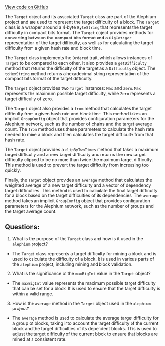 [View code on GitHub](https://github.com/alephium/alephium/blob/master/protocol/src/main/scala/org/alephium/protocol/model/Target.scala)

The `Target` object and its associated `Target` class are part of the Alephium project and are used to represent the target difficulty of a block. The `Target` class is a wrapper around a 4-byte `ByteString` that represents the target difficulty in compact bits format. The `Target` object provides methods for converting between the compact bits format and a `BigInteger` representation of the target difficulty, as well as for calculating the target difficulty from a given hash rate and block time.

The `Target` class implements the `Ordered` trait, which allows instances of `Target` to be compared to each other. It also provides a `getDifficulty` method that returns the difficulty of the target as a `Difficulty` object. The `toHexString` method returns a hexadecimal string representation of the compact bits format of the target difficulty.

The `Target` object provides two `Target` instances: `Max` and `Zero`. `Max` represents the maximum possible target difficulty, while `Zero` represents a target difficulty of zero.

The `Target` object also provides a `from` method that calculates the target difficulty from a given hash rate and block time. This method takes an implicit `GroupConfig` object that provides configuration parameters for the Alephium network, such as the number of chains and the target average count. The `from` method uses these parameters to calculate the hash rate needed to mine a block and then calculates the target difficulty from that hash rate.

The `Target` object provides a `clipByTwoTimes` method that takes a maximum target difficulty and a new target difficulty and returns the new target difficulty clipped to be no more than twice the maximum target difficulty. This method is used to prevent the target difficulty from increasing too quickly.

Finally, the `Target` object provides an `average` method that calculates the weighted average of a new target difficulty and a vector of dependency target difficulties. This method is used to calculate the final target difficulty for a block based on the target difficulties of its dependencies. The `average` method takes an implicit `GroupConfig` object that provides configuration parameters for the Alephium network, such as the number of groups and the target average count.
## Questions: 
 1. What is the purpose of the `Target` class and how is it used in the `alephium` project?
- The `Target` class represents a target difficulty for mining a block and is used to calculate the difficulty of a block. It is used in various parts of the `alephium` project, including mining and block validation.

2. What is the significance of the `maxBigInt` value in the `Target` object?
- The `maxBigInt` value represents the maximum possible target difficulty that can be set for a block. It is used to ensure that the target difficulty is within a valid range.

3. How is the `average` method in the `Target` object used in the `alephium` project?
- The `average` method is used to calculate the average target difficulty for a group of blocks, taking into account the target difficulty of the current block and the target difficulties of its dependent blocks. This is used to adjust the target difficulty of the current block to ensure that blocks are mined at a consistent rate.
